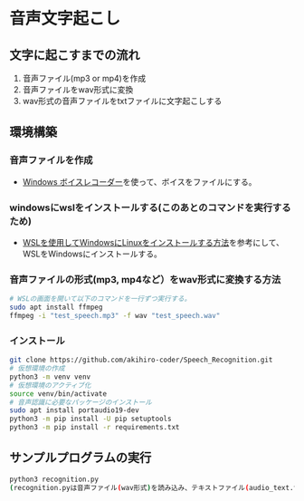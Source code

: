 # 音声文字起こし
## 文字に起こすまでの流れ
1. 音声ファイル(mp3 or mp4)を作成
2. 音声ファイルをwav形式に変換
3. wav形式の音声ファイルをtxtファイルに文字起こしする
## 環境構築
### 音声ファイルを作成
- [Windows ボイスレコーダー](https://apps.microsoft.com/detail/9WZDNCRFHWKN?hl=ja-jp&gl=JP)を使って、ボイスをファイルにする。
### windowsにwslをインストールする(このあとのコマンドを実行するため)
- [WSLを使用してWindowsにLinuxをインストールする方法](https://learn.microsoft.com/ja-jp/windows/wsl/install)を参考にして、WSLをWindowsにインストールする。
### 音声ファイルの形式(mp3, mp4など）をwav形式に変換する方法
```bash
# WSLの画面を開いて以下のコマンドを一行ずつ実行する。
sudo apt install ffmpeg
ffmpeg -i "test_speech.mp3" -f wav "test_speech.wav"
```
### インストール
```bash
git clone https://github.com/akihiro-coder/Speech_Recognition.git
# 仮想環境の作成
python3 -m venv venv
# 仮想環境のアクティブ化
source venv/bin/activate
# 音声認識に必要なパッケージのインストール
sudo apt install portaudio19-dev
python3 -m pip install -U pip setuptools
python3 -m pip install -r requirements.txt
```
## サンプルプログラムの実行
```bash
python3 recognition.py
(recognition.pyは音声ファイル(wav形式)を読み込み、テキストファイル(audio_text.txt)に文字起こしするプログラムです)
```
